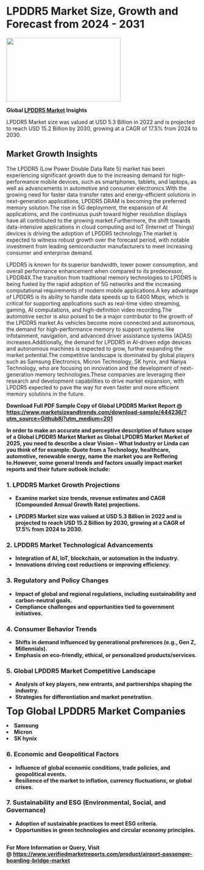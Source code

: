 <H1>LPDDR5 Market Size, Growth and Forecast from 2024 - 2031</H1><img class="aligncenter size-medium wp-image-584254" src="https://thirdeyenews.in/wp-content/uploads/2024/09/Global-Market-Research-300x168.jpeg" alt="" width="300" height="168" /><p><strong>Global&nbsp;<a href="https://www.marketsizeandtrends.com/download-sample/444236/?utm_source=Github8j?utm_medium=201">LPDDR5 Market</a> Insights</strong></p><p>LPDDR5 Market size was valued at USD 5.3 Billion in 2022 and is projected to reach USD 15.2 Billion by 2030, growing at a CAGR of 17.5% from 2024 to 2030.</p><p><h2>Market Growth Insights</h2> <p>The LPDDR5 (Low Power Double Data Rate 5) market has been experiencing significant growth due to the increasing demand for high-performance mobile devices, such as smartphones, tablets, and laptops, as well as advancements in automotive and consumer electronics.With the growing need for faster data transfer rates and energy-efficient solutions in next-generation applications, LPDDR5 DRAM is becoming the preferred memory solution.The rise in 5G deployment, the expansion of AI applications, and the continuous push toward higher resolution displays have all contributed to the growing market.Furthermore, the shift towards data-intensive applications in cloud computing and IoT (Internet of Things) devices is driving the adoption of LPDDR5 technology.The market is expected to witness robust growth over the forecast period, with notable investment from leading semiconductor manufacturers to meet increasing consumer and enterprise demand.<strong></strong></p> <p>LPDDR5 is known for its superior bandwidth, lower power consumption, and overall performance enhancement when compared to its predecessor, LPDDR4X.The transition from traditional memory technologies to LPDDR5 is being fueled by the rapid adoption of 5G networks and the increasing computational requirements of modern mobile applications.A key advantage of LPDDR5 is its ability to handle data speeds up to 6400 Mbps, which is critical for supporting applications such as real-time video streaming, gaming, AI computations, and high-definition video recording.The automotive sector is also poised to be a major contributor to the growth of the LPDDR5 market.As vehicles become more connected and autonomous, the demand for high-performance memory to support systems like infotainment, navigation, and advanced driver assistance systems (ADAS) increases.Additionally, the demand for LPDDR5 in AI-driven edge devices and autonomous machines is expected to grow, further expanding the market potential.The competitive landscape is dominated by global players such as Samsung Electronics, Micron Technology, SK hynix, and Nanya Technology, who are focusing on innovation and the development of next-generation memory technologies.These companies are leveraging their research and development capabilities to drive market expansion, with LPDDR5 expected to pave the way for even faster and more efficient memory solutions in the future.<strong></p><p><span class=""><strong>Download Full PDF Sample Copy of Global LPDDR5 Market Report</strong> @ <a href="https://www.marketsizeandtrends.com/download-sample/444236/?utm_source=Github8j?utm_medium=201" target="_blank">https://www.marketsizeandtrends.com/download-sample/444236/?utm_source=Github8j?utm_medium=201</a></span></p><p>In order to make an accurate and perceptive description of future scope of a Global&nbsp;LPDDR5 Market Market as Global&nbsp;LPDDR5 Market Market of 2025, you need to describe a clear Vision &ndash; What Industry or Linda can you think of for example: Quote from a Technology, healthcare, automotive, renewable energy, name the market you are Reffering to.However, some general trends and factors usually impact market reports and their future outlook include:</p><h3>1.&nbsp;<strong>LPDDR5 Market Growth Projections</strong></h3><ul><li>Examine market size trends, revenue estimates and CAGR (Compounded Annual Growth Rate) projections.</li><li><p>LPDDR5 Market size was valued at USD 5.3 Billion in 2022 and is projected to reach USD 15.2 Billion by 2030, growing at a CAGR of 17.5% from 2024 to 2030.</p></li></ul><h3>2.&nbsp;<strong>LPDDR5 Market Technological Advancements</strong></h3><ul><li>Integration of AI, IoT, blockchain, or automation in the industry.</li><li>Innovations driving cost reductions or improving efficiency.</li></ul><h3>3.&nbsp;<strong>Regulatory and Policy Changes</strong></h3><ul><li>Impact of global and regional regulations, including sustainability and carbon-neutral goals.</li><li>Compliance challenges and opportunities tied to government initiatives.</li></ul><h3>4.&nbsp;<strong>Consumer Behavior Trends</strong></h3><ul><li>Shifts in demand influenced by generational preferences (e.g., Gen Z, Millennials).</li><li>Emphasis on eco-friendly, ethical, or personalized products/services.</li></ul><h3>5.&nbsp;<strong>Global LPDDR5 Market Competitive Landscape</strong></h3><ul><li>Analysis of key players, new entrants, and partnerships shaping the industry.</li><li>Strategies for differentiation and market penetration.</li></ul><p data-pm-slice="1 1 []"><span style="color: inherit; font-family: inherit; font-size: 25px;">Top Global LPDDR5 Market Companies</span></p><div class="" data-test-id=""><p><li>Samsung</li><li> Micron</li><li> SK hynix</li></p></div><h3>6.&nbsp;<strong>Economic and Geopolitical Factors</strong></h3><ul><li>Influence of global economic conditions, trade policies, and geopolitical events.</li><li>Resilience of the market to inflation, currency fluctuations, or global crises.</li></ul><h3>7.&nbsp;<strong>Sustainability and ESG (Environmental, Social, and Governance)</strong></h3><ul><li>Adoption of sustainable practices to meet ESG criteria.</li><li>Opportunities in green technologies and circular economy principles.</li></ul><h2><strong style="font-size: 14px;">For More Information or Query, Visit @&nbsp;</strong><a style="background-color: #ffffff; font-size: 14px;" href="https://www.marketsizeandtrends.com/report/lpddr5-market/" target="_blank">https://www.verifiedmarketreports.com/product/airport-passenger-boarding-bridge-market</a></h2>